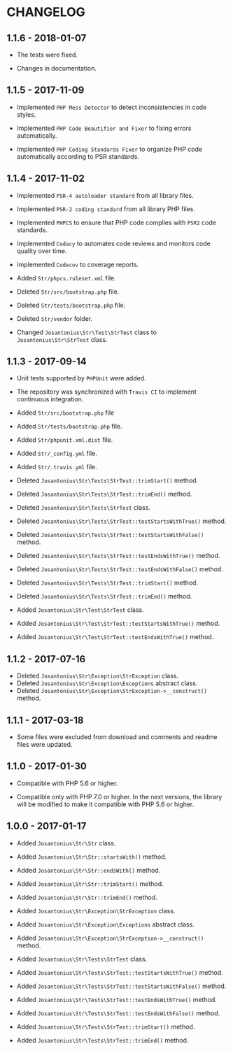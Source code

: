 # CHANGELOG

## 1.1.6 - 2018-01-07

* The tests were fixed.

* Changes in documentation.

## 1.1.5 - 2017-11-09

* Implemented `PHP Mess Detector` to detect inconsistencies in code styles.

* Implemented `PHP Code Beautifier and Fixer` to fixing errors automatically.

* Implemented `PHP Coding Standards Fixer` to organize PHP code automatically according to PSR standards.

## 1.1.4 - 2017-11-02

* Implemented `PSR-4 autoloader standard` from all library files.

* Implemented `PSR-2 coding standard` from all library PHP files.

* Implemented `PHPCS` to ensure that PHP code complies with `PSR2` code standards.

* Implemented `Codacy` to automates code reviews and monitors code quality over time.

* Implemented `Codecov` to coverage reports.

* Added `Str/phpcs.ruleset.xml` file.

* Deleted `Str/src/bootstrap.php` file.

* Deleted `Str/tests/bootstrap.php` file.

* Deleted `Str/vendor` folder.

* Changed `Josantonius\Str\Test\StrTest` class to  `Josantonius\Str\StrTest` class.

## 1.1.3 - 2017-09-14

* Unit tests supported by `PHPUnit` were added.

* The repository was synchronized with `Travis CI` to implement continuous integration.

* Added `Str/src/bootstrap.php` file

* Added `Str/tests/bootstrap.php` file.

* Added `Str/phpunit.xml.dist` file.
* Added `Str/_config.yml` file.
* Added `Str/.travis.yml` file.

* Deleted `Josantonius\Str\Tests\StrTest::trimStart()` method.
* Deleted `Josantonius\Str\Tests\StrTest::trimEnd()` method.

* Deleted `Josantonius\Str\Tests\StrTest` class.
* Deleted `Josantonius\Str\Tests\StrTest::testStartsWithTrue()` method.
* Deleted `Josantonius\Str\Tests\StrTest::testStartsWithFalse()` method.
* Deleted `Josantonius\Str\Tests\StrTest::testEndsWithTrue()` method.
* Deleted `Josantonius\Str\Tests\StrTest::testEndsWithFalse()` method.
* Deleted `Josantonius\Str\Tests\StrTest::trimStart()` method.
* Deleted `Josantonius\Str\Tests\StrTest::trimEnd()` method.

* Added `Josantonius\Str\Test\StrTest` class.
* Added `Josantonius\Str\Test\StrTest::testStartsWithTrue()` method.
* Added `Josantonius\Str\Test\StrTest::testEndsWithTrue()` method.

## 1.1.2 - 2017-07-16

* Deleted `Josantonius\Str\Exception\StrException` class.
* Deleted `Josantonius\Str\Exception\Exceptions` abstract class.
* Deleted `Josantonius\Str\Exception\StrException->__construct()` method.

## 1.1.1 - 2017-03-18

* Some files were excluded from download and comments and readme files were updated.

## 1.1.0 - 2017-01-30

* Compatible with PHP 5.6 or higher.

* Compatible only with PHP 7.0 or higher. In the next versions, the library will be modified to make it compatible with PHP 5.6 or higher.

## 1.0.0 - 2017-01-17

* Added `Josantonius\Str\Str` class.
* Added `Josantonius\Str\Str::startsWith()` method.
* Added `Josantonius\Str\Str::endsWith()` method.
* Added `Josantonius\Str\Str::trimStart()` method.
* Added `Josantonius\Str\Str::trimEnd()` method.

* Added `Josantonius\Str\Exception\StrException` class.
* Added `Josantonius\Str\Exception\Exceptions` abstract class.
* Added `Josantonius\Str\Exception\StrException->__construct()` method.

* Added `Josantonius\Str\Tests\StrTest` class.
* Added `Josantonius\Str\Tests\StrTest::testStartsWithTrue()` method.
* Added `Josantonius\Str\Tests\StrTest::testStartsWithFalse()` method.
* Added `Josantonius\Str\Tests\StrTest::testEndsWithTrue()` method.
* Added `Josantonius\Str\Tests\StrTest::testEndsWithFalse()` method.
* Added `Josantonius\Str\Tests\StrTest::trimStart()` method.
* Added `Josantonius\Str\Tests\StrTest::trimEnd()` method.
